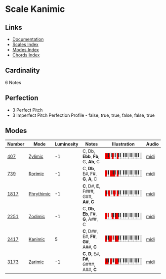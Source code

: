 # Scale Kanimic

## Links

- [Documentation](README.md)
- [Scales Index](Scales.md)
- [Modes Index](Modes.md)
- [Chords Index](Chords.md)

## Cardinality

6 Notes

## Perfection

- 3 Perfect Pitch
- 3 Imperfect Pitch
Perfection Profile - false, true, true, false, false, true

## Modes

| Number | Mode | Luminosity | Notes | Illustration | Audio |
|--------|------|------------|-------|--------------|-------|
| [407](https://ianring.com/musictheory/scales/407) | [Zylimic](ModeZylimic.md) | -1 | C, Db, **Ebb**, **Fb**, G, **Ab**, C | ![CNaturalZylimic](ModeCNaturalZylimic.png) | [midi](https://github.com/edipermadi/music/blob/main/docs/ModeCNaturalZylimic.mid?raw=true) | 
| [739](https://ianring.com/musictheory/scales/739) | [Rorimic](ModeRorimic.md) | -1 | C, **Db**, E#, F#, **G**, **A**, C | ![CNaturalRorimic](ModeCNaturalRorimic.png) | [midi](https://github.com/edipermadi/music/blob/main/docs/ModeCNaturalRorimic.mid?raw=true) | 
| [1817](https://ianring.com/musictheory/scales/1817) | [Phrythimic](ModePhrythimic.md) | -1 | **C**, D#, **E**, F###, G##, **A#**, **C** | ![CNaturalPhrythimic](ModeCNaturalPhrythimic.png) | [midi](https://github.com/edipermadi/music/blob/main/docs/ModeCNaturalPhrythimic.mid?raw=true) | 
| [2251](https://ianring.com/musictheory/scales/2251) | [Zodimic](ModeZodimic.md) | -1 | C, **Db**, **Eb**, F#, **G**, A##, C | ![CNaturalZodimic](ModeCNaturalZodimic.png) | [midi](https://github.com/edipermadi/music/blob/main/docs/ModeCNaturalZodimic.mid?raw=true) | 
| [2417](https://ianring.com/musictheory/scales/2417) | [Kanimic](ModeKanimic.md) | 5 | **C**, D##, E#, **F#**, **G#**, A##, **C** | ![CNaturalKanimic](ModeCNaturalKanimic.png) | [midi](https://github.com/edipermadi/music/blob/main/docs/ModeCNaturalKanimic.mid?raw=true) | 
| [3173](https://ianring.com/musictheory/scales/3173) | [Zarimic](ModeZarimic.md) | -1 | **C**, **D**, E#, **F#**, G###, A##, **C** | ![CNaturalZarimic](ModeCNaturalZarimic.png) | [midi](https://github.com/edipermadi/music/blob/main/docs/ModeCNaturalZarimic.mid?raw=true) | 
